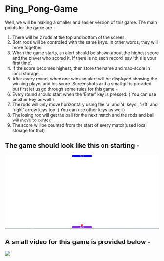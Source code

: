 # Ping_Pong-Game

Well, we will be making a smaller and easier version of this game. The main points for the game are -
1. There will be 2 rods at the top and bottom of the screen.
2. Both rods will be controlled with the same keys. In other words, they will move together.
3. When the game starts, an alert should be shown about the highest score and the player who scored it. If there is no such record, say 'this is your first time'.
4. If the score becomes highest, then store the name and max-score in local storage.
5. After every round, when one wins an alert will be displayed showing the winning player and his score.
Screenshots and a small gif is provided but first let us go through some rules for this game -
1. Every round should start when the 'Enter' key is pressed. ( You can use another key as well )
2. The rods will only move horizontally using the 'a' and 'd' keys , 'left' and 'right' arrow keys too. ( You can use other keys as well )
3. The losing rod will get the ball for the next match and the rods and ball will move to center.
4. The score will be counted from the start of every match(used local storage for that)



## The game should look like this on starting -
![](images/screenshot1.PNG)



## A small video for this game is provided below -
![](images/game.gif)
